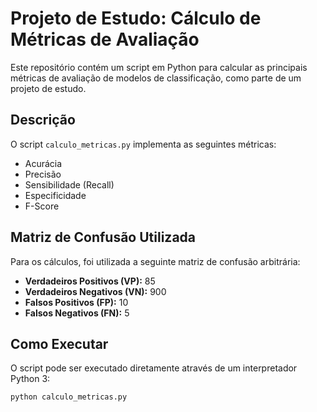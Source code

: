 # Projeto de Estudo: Cálculo de Métricas de Avaliação

Este repositório contém um script em Python para calcular as principais métricas de avaliação de modelos de classificação, como parte de um projeto de estudo.

## Descrição

O script `calculo_metricas.py` implementa as seguintes métricas:
- Acurácia
- Precisão
- Sensibilidade (Recall)
- Especificidade
- F-Score

## Matriz de Confusão Utilizada

Para os cálculos, foi utilizada a seguinte matriz de confusão arbitrária:
- **Verdadeiros Positivos (VP):** 85
- **Verdadeiros Negativos (VN):** 900
- **Falsos Positivos (FP):** 10
- **Falsos Negativos (FN):** 5

## Como Executar

O script pode ser executado diretamente através de um interpretador Python 3:
```bash
python calculo_metricas.py
